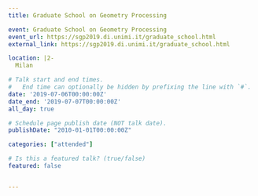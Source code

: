 ```yaml
---
title: Graduate School on Geometry Processing

event: Graduate School on Geometry Processing
event_url: https://sgp2019.di.unimi.it/graduate_school.html
external_link: https://sgp2019.di.unimi.it/graduate_school.html

location: |2-
  Milan

# Talk start and end times.
#   End time can optionally be hidden by prefixing the line with `#`.
date: '2019-07-06T00:00:00Z'
date_end: '2019-07-07T00:00:00Z'
all_day: true

# Schedule page publish date (NOT talk date).
publishDate: "2010-01-01T00:00:00Z"

categories: ["attended"]

# Is this a featured talk? (true/false)
featured: false


---
```


